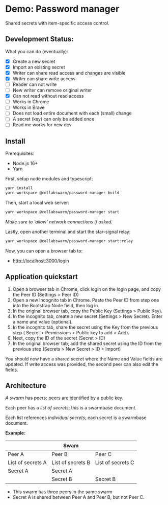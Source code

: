 # Demo: Password manager

Shared secrets with item-specific access control.

## Development Status:

What you can do (eventually):

- [x] Create a new secret
- [x] Import an existing secret
- [x] Writer can share read access and changes are visible
- [x] Writer can share write access
- [ ] Reader can not write
- [ ] New writer can remove original writer
- [x] Can not read without read access
- [ ] Works in Chrome
- [ ] Works in Brave
- [ ] Does not load entire document with each (small) change
- [ ] A secret (key) can only be added once
- [ ] Read me works for new dev

## Install

Prerequisites:

- Node.js 16+
- Yarn

First, setup node modules and typescript:

```sh
yarn install
yarn workspace @collabswarm/password-manager build
```

Then, start a local web server:

```sh
yarn workspace @collabswarm/password-manager start
```

_Make sure to 'allow' network connections if asked._

Lastly, open another terminal and start the star-signal relay:

```sh
yarn workspace @collabswarm/password-manager start:relay
```

Now, you can open a browser tab to:

- <http://localhost:3000/login>

## Application quickstart

1. Open a browser tab in Chrome, click login on the login page, and copy the Peer ID (Settings > Peer ID)
2. Open a new incognito tab in Chrome. Paste the Peer ID from step one into the Bootstrap Node field, then log in.
3. In the original browser tab, copy the Public Key (Settings > Public Key).
4. In the incognito tab, create a new secret (Settings > New Secret). Enter a name and value (optional).
5. In the incognito tab, share the secret using the Key from the previous step ( Secret > Permissions > Public key to add > Add).
6. Next, copy the ID of the secret (Secret > ID)
7. In the original browser tab, add the shared secret using the ID from the previous step (Secrets > New Secret > ID > Import)

You should now have a shared secret where the Name and Value fields are updated. If write access was provided, the second peer can also edit the fields.

## Architecture

_A swarm_ has peers; peers are identified by a public key.

Each peer has a _list of secrets_; this is a swarmbase document.

Each list references _individual secrets_; each secret is a swarmbase document.

**Example:**

|                   | Swam              |                   |
| ----------------- | ----------------- | ----------------- |
| Peer A            | Peer B            | Peer C            |
| List of secrets A | List of secrets B | List of secrets C |
| Secret A          | Secret A          |                   |
|                   | Secret B          | Secret B          |

- This swarm has three peers in the same swarm
- Secret A is shared between Peer A and Peer B, but not Peer C.
